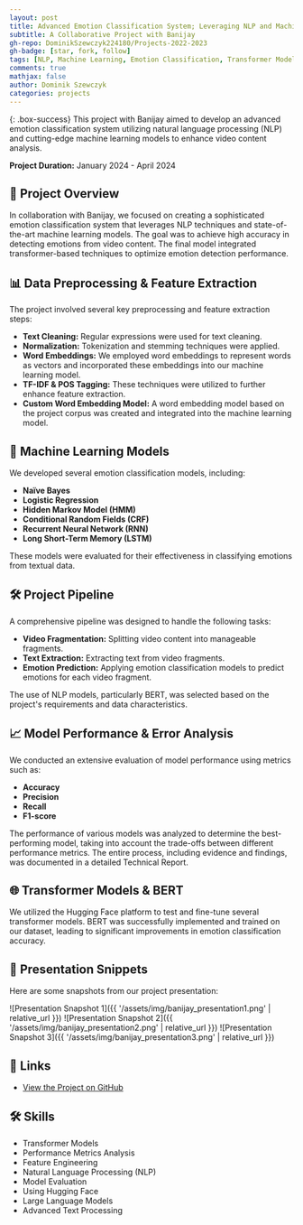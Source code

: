 ```yaml
---
layout: post
title: Advanced Emotion Classification System; Leveraging NLP and Machine Learning for Enhanced Video Content Analysis
subtitle: A Collaborative Project with Banijay
gh-repo: DominikSzewczyk224180/Projects-2022-2023
gh-badge: [star, fork, follow]
tags: [NLP, Machine Learning, Emotion Classification, Transformer Models]
comments: true
mathjax: false
author: Dominik Szewczyk
categories: projects
---
```


{: .box-success}
This project with Banijay aimed to develop an advanced emotion classification system utilizing natural language processing (NLP) and cutting-edge machine learning models to enhance video content analysis.

**Project Duration:** January 2024 - April 2024

## 📝 Project Overview

In collaboration with Banijay, we focused on creating a sophisticated emotion classification system that leverages NLP techniques and state-of-the-art machine learning models. The goal was to achieve high accuracy in detecting emotions from video content. The final model integrated transformer-based techniques to optimize emotion detection performance.

## 📊 Data Preprocessing & Feature Extraction

The project involved several key preprocessing and feature extraction steps:
- **Text Cleaning:** Regular expressions were used for text cleaning.
- **Normalization:** Tokenization and stemming techniques were applied.
- **Word Embeddings:** We employed word embeddings to represent words as vectors and incorporated these embeddings into our machine learning model.
- **TF-IDF & POS Tagging:** These techniques were utilized to further enhance feature extraction.
- **Custom Word Embedding Model:** A word embedding model based on the project corpus was created and integrated into the machine learning model.

## 🧠 Machine Learning Models

We developed several emotion classification models, including:
- **Naïve Bayes**
- **Logistic Regression**
- **Hidden Markov Model (HMM)**
- **Conditional Random Fields (CRF)**
- **Recurrent Neural Network (RNN)**
- **Long Short-Term Memory (LSTM)**

These models were evaluated for their effectiveness in classifying emotions from textual data.

## 🛠️ Project Pipeline

A comprehensive pipeline was designed to handle the following tasks:
- **Video Fragmentation:** Splitting video content into manageable fragments.
- **Text Extraction:** Extracting text from video fragments.
- **Emotion Prediction:** Applying emotion classification models to predict emotions for each video fragment.

The use of NLP models, particularly BERT, was selected based on the project's requirements and data characteristics.

## 📈 Model Performance & Error Analysis

We conducted an extensive evaluation of model performance using metrics such as:
- **Accuracy**
- **Precision**
- **Recall**
- **F1-score**

The performance of various models was analyzed to determine the best-performing model, taking into account the trade-offs between different performance metrics. The entire process, including evidence and findings, was documented in a detailed Technical Report.

## 🌐 Transformer Models & BERT

We utilized the Hugging Face platform to test and fine-tune several transformer models. BERT was successfully implemented and trained on our dataset, leading to significant improvements in emotion classification accuracy.

## 📸 Presentation Snippets

Here are some snapshots from our project presentation:

![Presentation Snapshot 1]({{ '/assets/img/banijay_presentation1.png' | relative_url }})
![Presentation Snapshot 2]({{ '/assets/img/banijay_presentation2.png' | relative_url }})
![Presentation Snapshot 3]({{ '/assets/img/banijay_presentation3.png' | relative_url }})

## 🔗 Links

- [View the Project on GitHub](https://github.com/DominikSzewczyk224180/Projects-2023-2024)

## 🛠 Skills

- Transformer Models
- Performance Metrics Analysis
- Feature Engineering
- Natural Language Processing (NLP)
- Model Evaluation
- Using Hugging Face
- Large Language Models
- Advanced Text Processing